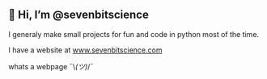 ## 👋 Hi, I’m @sevenbitscience

I generaly make small projects for fun and code in python most of the time.

I have a website at www.sevenbitscience.com

whats a webpage ¯\\_(ツ)_/¯
